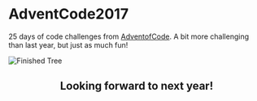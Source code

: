# AdventCode2017
25 days of code challenges from [AdventofCode](http://adventofcode.com/). A bit more challenging than last year, but just as much fun!

<img src="https://i.imgur.com/F9jndIh.png" alt="Finished Tree">

<br>

<h2 align="middle">Looking forward to next year!</h2>
